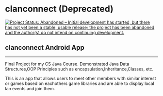 # clanconnect (Deprecated)
[![Project Status: Abandoned – Initial development has started, but there has not yet been a stable, usable release; the project has been abandoned and the author(s) do not intend on continuing development.](https://www.repostatus.org/badges/latest/abandoned.svg)](https://www.repostatus.org/#abandoned)
## clanconnect Android App 
---
Final Project for my CS Java Course. Demonstrated Java Data Structures,OOP Principles such as encapsulation,Inheritance,Classes, etc.

This is an app that allows users to meet other members with similar interest or games based on eachothers game libraries and are able to display local lan events and join them.

